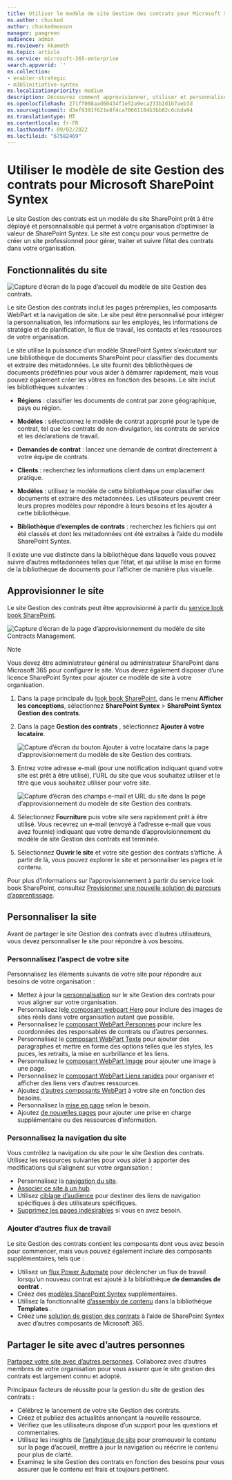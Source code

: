 ```yaml
---
title: Utiliser le modèle de site Gestion des contrats pour Microsoft SharePoint Syntex
ms.author: chucked
author: chuckedmonson
manager: pamgreen
audience: admin
ms.reviewer: kkameth
ms.topic: article
ms.service: microsoft-365-enterprise
search.appverid: ''
ms.collection:
- enabler-strategic
- m365initiative-syntex
ms.localizationpriority: medium
description: Découvrez comment approvisionner, utiliser et personnaliser le modèle de site Gestion des contrats dans Microsoft SharePoint Syntex.
ms.openlocfilehash: 271ff008aad60434f1e52a9eca233b2d1b7aeb3d
ms.sourcegitcommit: d3ef9391f621e8f4ca70661184b3bb82c6cbda94
ms.translationtype: MT
ms.contentlocale: fr-FR
ms.lasthandoff: 09/02/2022
ms.locfileid: "67582469"
---
```

# <a name="use-the-contracts-management-site-template-for-microsoft-sharepoint-syntex"></a>Utiliser le modèle de site Gestion des contrats pour Microsoft SharePoint Syntex

Le site Gestion des contrats est un modèle de site SharePoint prêt à être déployé et personnalisable qui permet à votre organisation d’optimiser la valeur de SharePoint Syntex. Le site est conçu pour vous permettre de créer un site professionnel pour gérer, traiter et suivre l’état des contrats dans votre organisation.

## <a name="features-of-the-site"></a>Fonctionnalités du site

![Capture d’écran de la page d’accueil du modèle de site Gestion des contrats.](../media/content-understanding/contracts-management-site-home-page.png)

Le site Gestion des contrats inclut les pages préremplies, les composants WebPart et la navigation de site. Le site peut être personnalisé pour intégrer la personnalisation, les informations sur les employés, les informations de stratégie et de planification, le flux de travail, les contacts et les ressources de votre organisation.

Le site utilise la puissance d’un modèle SharePoint Syntex s’exécutant sur une bibliothèque de documents SharePoint pour classifier des documents et extraire des métadonnées. Le site fournit des bibliothèques de documents prédéfinies pour vous aider à démarrer rapidement, mais vous pouvez également créer les vôtres en fonction des besoins. Le site inclut les bibliothèques suivantes :

- **Régions** : classifier les documents de contrat par zone géographique, pays ou région.

- **Modèles** : sélectionnez le modèle de contrat approprié pour le type de contrat, tel que les contrats de non-divulgation, les contrats de service et les déclarations de travail.

- **Demandes de contrat** : lancez une demande de contrat directement à votre équipe de contrats.

- **Clients** : recherchez les informations client dans un emplacement pratique.

- **Modèles** : utilisez le modèle de cette bibliothèque pour classifier des documents et extraire des métadonnées. Les utilisateurs peuvent créer leurs propres modèles pour répondre à leurs besoins et les ajouter à cette bibliothèque.

- **Bibliothèque d’exemples de contrats** : recherchez les fichiers qui ont été classés et dont les métadonnées ont été extraites à l’aide du modèle SharePoint Syntex. 

Il existe une vue distincte dans la bibliothèque dans laquelle vous pouvez suivre d’autres métadonnées telles que l’état, et qui utilise la mise en forme de la bibliothèque de documents pour l’afficher de manière plus visuelle.

## <a name="provision-the-site"></a>Approvisionner le site

Le site Gestion des contrats peut être approvisionné à partir du [service look book SharePoint](https://lookbook.microsoft.com/).

![Capture d’écran de la page d’approvisionnement du modèle de site Contracts Management.](../media/content-understanding/contracts-management-site-provisioning-page.png)

> [!NOTE]
> Vous devez être administrateur général ou administrateur SharePoint dans Microsoft 365 pour configurer le site. Vous devez également disposer d’une licence SharePoint Syntex pour ajouter ce modèle de site à votre organisation.

1. Dans la page principale du [look book SharePoint](https://lookbook.microsoft.com/), dans le menu **Afficher les conceptions**, sélectionnez **SharePoint Syntex** >  **SharePoint Syntex Gestion des contrats**.

2. Dans la page **Gestion des contrats** , sélectionnez **Ajouter à votre locataire**.

    ![Capture d’écran du bouton Ajouter à votre locataire dans la page d’approvisionnement du modèle de site Gestion des contrats.](../media/content-understanding/contracts-management-site-add-to-your-tenant.png)

3. Entrez votre adresse e-mail (pour une notification indiquant quand votre site est prêt à être utilisé), l’URL du site que vous souhaitez utiliser et le titre que vous souhaitez utiliser pour votre site. 

    ![Capture d’écran des champs e-mail et URL du site dans la page d’approvisionnement du modèle de site Gestion des contrats.](../media/content-understanding/contracts-management-email-and-site-url.png)

4. Sélectionnez **Fourniture** puis votre site sera rapidement prêt à être utilisé. Vous recevrez un e-mail (envoyé à l’adresse e-mail que vous avez fournie) indiquant que votre demande d’approvisionnement du modèle de site Gestion des contrats est terminée.

5. Sélectionnez **Ouvrir le site** et votre site gestion des contrats s’affiche. À partir de là, vous pouvez explorer le site et personnaliser les pages et le contenu. 

Pour plus d’informations sur l’approvisionnement à partir du service look book SharePoint, consultez [Provisionner une nouvelle solution de parcours d’apprentissage](/office365/customlearning/custom_provision).

## <a name="customize-the-site"></a>Personnaliser la site

Avant de partager le site Gestion des contrats avec d’autres utilisateurs, vous devez personnaliser le site pour répondre à vos besoins. 

### <a name="customize-the-look-and-feel-of-your-site"></a>Personnalisez l’aspect de votre site

Personnalisez les éléments suivants de votre site pour répondre aux besoins de votre organisation :

- Mettez à jour la [personnalisation](https://support.microsoft.com/office/customize-your-sharepoint-site-320b43e5-b047-4fda-8381-f61e8ac7f59b) sur le site Gestion des contrats pour vous aligner sur votre organisation.
- Personnalisez le[le composant webpart Hero](https://support.microsoft.com/office/use-the-hero-web-part-d57f449b-19a0-4b0d-8ce3-be5866430645) pour inclure des images de sites réels dans votre organisation autant que possible.
- Personnalisez le [composant WebPart Personnes](https://support.microsoft.com/office/show-people-profiles-on-your-page-with-the-people-web-part-7e52c5f6-2d72-48fa-a9d3-d2750765fa05) pour inclure les coordonnées des responsables de contrats ou d’autres personnes.
- Personnalisez le [composant WebPart Texte](https://support.microsoft.com/office/add-text-and-tables-to-your-page-with-the-text-web-part-729c0aa1-bc0d-41e3-9cde-c60533f2c801) pour ajouter des paragraphes et mettre en forme des options telles que les styles, les puces, les retraits, la mise en surbrillance et les liens.
- Personnalisez le [composant WebPart Image](https://support.microsoft.com/office/use-the-image-web-part-a63b335b-ad0a-4954-a65d-33c6af68beb2) pour ajouter une image à une page.
- Personnalisez le [composant WebPart Liens rapides](https://support.microsoft.com/office/use-the-quick-links-web-part-e1df7561-209d-4362-96d4-469f85ab2a82) pour organiser et afficher des liens vers d’autres ressources.
- Ajoutez [d’autres composants WebPart](https://support.microsoft.com/office/using-web-parts-on-sharepoint-pages-336e8e92-3e2d-4298-ae01-d404bbe751e0) à votre site en fonction des besoins.
- Personnalisez la [mise en page](https://support.microsoft.com/office/add-sections-and-columns-on-a-sharepoint-modern-page-fc491eb4-f733-4825-8fe2-e1ed80bd0899) selon le besoin.
- Ajoutez [de nouvelles pages](https://support.microsoft.com/office/create-and-use-modern-pages-on-a-sharepoint-site-b3d46deb-27a6-4b1e-87b8-df851e503dec) pour ajouter une prise en charge supplémentaire ou des ressources d’information.

### <a name="customize-the-site-navigation"></a>Personnalisez la navigation du site

Vous contrôlez la navigation du site pour le site Gestion des contrats. Utilisez les ressources suivantes pour vous aider à apporter des modifications qui s’alignent sur votre organisation :

- Personnalisez la [navigation du site](https://support.microsoft.com/office/customize-the-navigation-on-your-sharepoint-site-3cd61ae7-a9ed-4e1e-bf6d-4655f0bf25ca).
- [Associer ce site à un hub](https://support.microsoft.com/office/associate-a-sharepoint-site-with-a-hub-site-ae0009fd-af04-4d3d-917d-88edb43efc05).
- Utilisez [ciblage d’audience](https://support.microsoft.com/office/target-navigation-news-and-files-to-specific-audiences-33d84cb6-14ed-4e53-a426-74c38ea32293) pour destiner des liens de navigation spécifiques à des utilisateurs spécifiques. 
- [Supprimez les pages indésirables](https://support.microsoft.com/office/delete-a-page-from-a-sharepoint-site-1d4197b8-31b6-460d-906b-3fb492a51db1) si vous en avez besoin.


### <a name="add-other-workflows"></a>Ajouter d’autres flux de travail

Le site Gestion des contrats contient les composants dont vous avez besoin pour commencer, mais vous pouvez également inclure des composants supplémentaires, tels que :

- Utilisez un [flux Power Automate](/power-automate/getting-started) pour déclencher un flux de travail lorsqu’un nouveau contrat est ajouté à la bibliothèque **de demandes de contrat** .
- Créez des [modèles SharePoint Syntex](/microsoft-365/contentunderstanding/#models) supplémentaires.
- Utilisez la fonctionnalité [d’assembly de contenu](content-assembly.md) dans la bibliothèque **Templates** .
- Créez une [solution de gestion des contrats](solution-manage-contracts-in-microsoft-365.md) à l’aide de SharePoint Syntex avec d’autres composants de Microsoft 365.

## <a name="share-the-site-with-others"></a>Partager le site avec d’autres personnes

[Partagez votre site avec d’autres personnes](https://support.microsoft.com/office/share-a-site-958771a8-d041-4eb8-b51c-afea2eae3658). Collaborez avec d’autres membres de votre organisation pour vous assurer que le site gestion des contrats est largement connu et adopté.

Principaux facteurs de réussite pour la gestion du site de gestion des contrats :

- Célébrez le lancement de votre site Gestion des contrats.
- Créez et publiez des actualités annonçant la nouvelle ressource.
- Vérifiez que les utilisateurs dispose d’un support pour les questions et commentaires.
- Utilisez les insights de [l’analytique de site](https://support.microsoft.com/office/view-usage-data-for-your-sharepoint-site-2fa8ddc2-c4b3-4268-8d26-a772dc55779e) pour promouvoir le contenu sur la page d’accueil, mettre à jour la navigation ou réécrire le contenu pour plus de clarté.
- Examinez le site Gestion des contrats en fonction des besoins pour vous assurer que le contenu est frais et toujours pertinent.

